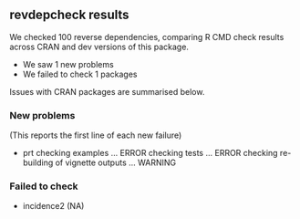 ## revdepcheck results

We checked 100 reverse dependencies, comparing R CMD check results across CRAN and dev versions of this package.

 * We saw 1 new problems
 * We failed to check 1 packages

Issues with CRAN packages are summarised below.

### New problems
(This reports the first line of each new failure)

* prt
  checking examples ... ERROR
  checking tests ... ERROR
  checking re-building of vignette outputs ... WARNING

### Failed to check

* incidence2 (NA)
